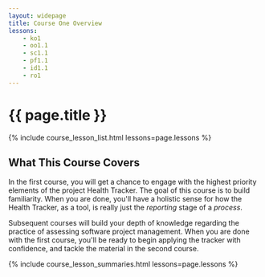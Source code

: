 ```yaml
---
layout: widepage
title: Course One Overview
lessons:   
    - ko1
    - oo1.1
    - sc1.1
    - pf1.1
    - id1.1
    - ro1
---
```


# {{ page.title }}

{% include course_lesson_list.html lessons=page.lessons %}

## What This Course Covers

In the first course, you will get a chance to engage with the highest priority elements of the project Health Tracker. The goal of this course is to build familiarity. When you are done, you'll have a holistic sense for how the Health Tracker, as a tool, is really just the *reporting* stage of a *process*. 

Subsequent courses will build your depth of knowledge regarding the practice of assessing software project management. When you are done with the first course, you'll be ready to begin applying the tracker with confidence, and tackle the material in the second course.

{% include course_lesson_summaries.html lessons=page.lessons %}
